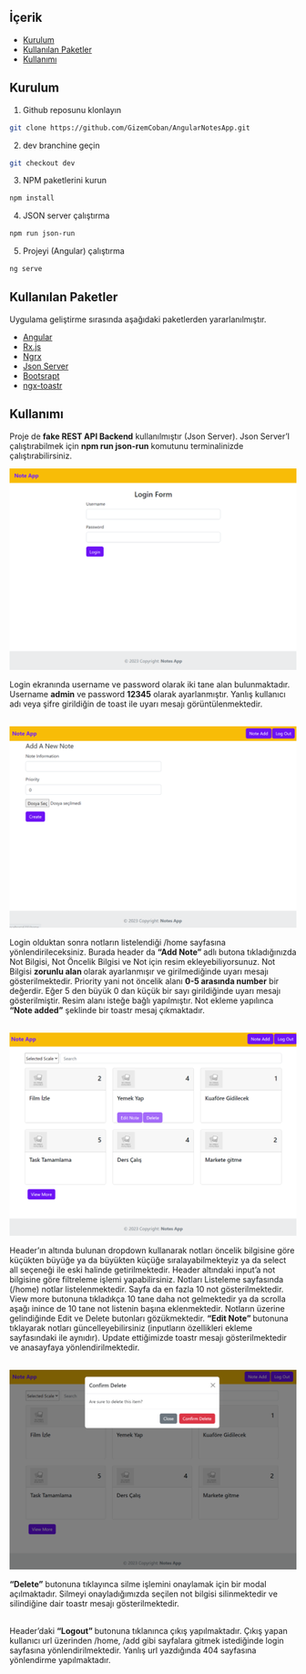 <!-- TABLE OF CONTENTS -->

## İçerik

- [Kurulum](#kurulum)
- [Kullanılan Paketler](#kullanılan-paketler)
- [Kullanımı](#kullanımı)

## Kurulum

1. Github reposunu klonlayın

```sh
git clone https://github.com/GizemCoban/AngularNotesApp.git
```

2. dev branchine geçin

```sh
git checkout dev
```

3. NPM paketlerini kurun

```sh
npm install
```

4. JSON server çalıştırma

```sh
npm run json-run
```

5. Projeyi (Angular) çalıştırma

```sh
ng serve
```

## Kullanılan Paketler

Uygulama geliştirme sırasında aşağıdaki paketlerden yararlanılmıştır.

- [Angular](https://angular.io/)
- [Rx.js](https://rxjs.dev/)
- [Ngrx ](https://ngrx.io/)
- [Json Server](https://www.npmjs.com/package/json-server)
- [Bootsrapt](https://getbootstrap.com/)
- [ngx-toastr](https://www.npmjs.com/package/ngx-toastr)

<!-- USAGE EXAMPLES -->

## Kullanımı

Proje de <b>fake REST API Backend</b> kullanılmıştır (Json Server). Json Server’I çalıştırabilmek için <b>npm run json-run</b> komutunu terminalinizde çalıştırabilirsiniz. <br/>

[![Product Name Screen Shot][product-screenshot-1]](https://github.com/GizemCoban/AngularNotesApp/blob/dev/screenshots/1.png)

Login ekranında username ve password olarak iki tane alan bulunmaktadır. Username <b>admin</b> ve password <b>12345</b> olarak ayarlanmıştır. Yanlış kullanıcı adı veya şifre girildiğin de toast ile uyarı mesajı görüntülenmektedir. <br/> <br/>

[![Product Name Screen Shot][product-screenshot-4]](https://github.com/GizemCoban/AngularNotesApp/blob/dev/screenshots/4.png)

Login olduktan sonra notların listelendiği /home sayfasına yönlendirileceksiniz. Burada header da <b>“Add Note” </b> adlı butona tıkladığınızda Not Bilgisi, Not Öncelik Bilgisi ve Not için resim ekleyebiliyorsunuz. Not Bilgisi <b>zorunlu alan </b> olarak ayarlanmışır ve girilmediğinde uyarı mesajı gösterilmektedir. Priority yani not öncelik alanı <b> 0-5 arasında number</b> bir değerdir. Eğer 5 den büyük 0 dan küçük bir sayı girildiğinde uyarı mesajı gösterilmiştir. Resim alanı isteğe bağlı yapılmıştır. Not ekleme yapılınca <b>“Note added”</b> şeklinde bir toastr mesaj çıkmaktadır. <br/><br/>

[![Product Name Screen Shot][product-screenshot-2]](https://github.com/GizemCoban/AngularNotesApp/blob/dev/screenshots/2.png)

Header’ın altında bulunan dropdown kullanarak notları öncelik bilgisine göre küçükten büyüğe ya da büyükten küçüğe sıralayabilmekteyiz ya da select all seçeneği ile eski halinde getirilmektedir. Header altındaki input’a not bilgisine göre filtreleme işlemi yapabilirsiniz. Notları Listeleme sayfasında (/home) notlar listelenmektedir. Sayfa da en fazla 10 not gösterilmektedir. View more butonuna tıkladıkça 10 tane daha not gelmektedir ya da scrolla aşağı inince de 10 tane not listenin başına eklenmektedir. Notların üzerine gelindiğinde Edit ve Delete butonları gözükmektedir. <b>“Edit Note” </b> butonuna tıklayarak notları güncelleyebilirsiniz (inputların özellikleri ekleme sayfasındaki ile aynıdır). Update ettiğimizde toastr mesajı gösterilmektedir ve anasayfaya yönlendirilmektedir. <br/> <br/>

[![Product Name Screen Shot][product-screenshot-3]](https://github.com/GizemCoban/AngularNotesApp/blob/dev/screenshots/3.png)

<b>“Delete”</b> butonuna tıklayınca silme işlemini onaylamak için bir modal açılmaktadır. Silmeyi onayladığımızda seçilen not bilgisi silinmektedir ve silindiğine dair toastr mesajı gösterilmektedir. <br/> <br/>

Header’daki <b>“Logout” </b> butonuna tıklanınca çıkış yapılmaktadır. Çıkış yapan kullanıcı url üzerinden /home, /add gibi sayfalara gitmek istediğinde login sayfasına yönlendirilmektedir. Yanlış url yazdığında 404 sayfasına yönlendirme yapılmaktadır.

<!-- MARKDOWN LINKS & IMAGES -->

[product-screenshot-1]: https://github.com/GizemCoban/AngularNotesApp/blob/dev/screenshots/1.PNG?raw=true
[product-screenshot-4]: https://github.com/GizemCoban/AngularNotesApp/blob/dev/screenshots/4.PNG?raw=true
[product-screenshot-2]: https://github.com/GizemCoban/AngularNotesApp/blob/dev/screenshots/2.PNG?raw=true
[product-screenshot-3]: https://github.com/GizemCoban/AngularNotesApp/blob/dev/screenshots/3.PNG?raw=true
